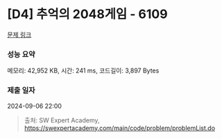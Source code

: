 # [D4] 추억의 2048게임 - 6109 

[문제 링크](https://swexpertacademy.com/main/code/problem/problemDetail.do?contestProbId=AWbrg9uabZsDFAWQ) 

### 성능 요약

메모리: 42,952 KB, 시간: 241 ms, 코드길이: 3,897 Bytes

### 제출 일자

2024-09-06 22:00



> 출처: SW Expert Academy, https://swexpertacademy.com/main/code/problem/problemList.do